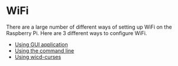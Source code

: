 # WiFi

There are a large number of different ways of setting up WiFi on the Raspberry Pi. Here are 3 different ways to configure WiFi.
  
- [Using GUI application](http://learn.adafruit.com/adafruits-raspberry-pi-lesson-3-network-setup/setting-up-wifi-with-raspbian)
- [Using the command line](wireless-cli.md)
- [Using wicd-curses](http://www.raspyfi.com/wi-fi-on-raspberry-pi-a-simple-guide/)
